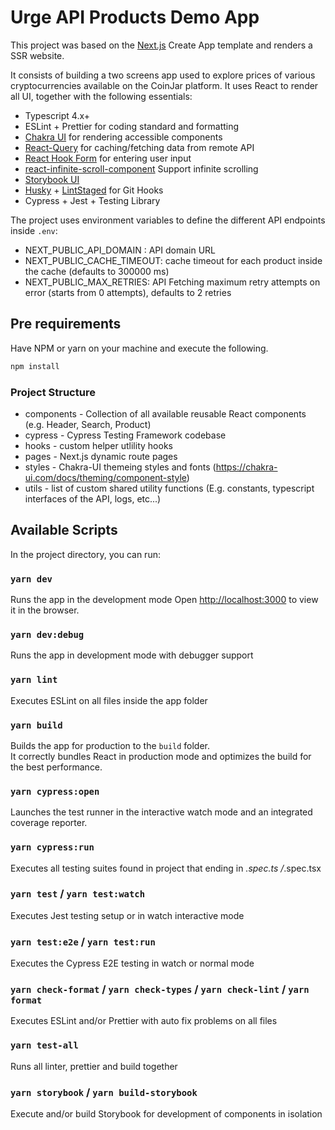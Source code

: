 # Urge API Products Demo App

This project was based on the [Next.js](https://nextjs.org/) Create App template and renders a SSR website.

It consists of building a two screens app used to explore prices of various cryptocurrencies available on the CoinJar platform. It uses React to render all UI, together with the following essentials:

- Typescript 4.x+
- ESLint + Prettier for coding standard and formatting
- [Chakra UI](https://chakra-ui.com/) for rendering accessible components
- [React-Query](https://react-query.tanstack.com/) for caching/fetching data from remote API
- [React Hook Form](https://react-hook-form.com/) for entering user input
- [react-infinite-scroll-component](https://github.com/ankeetmaini/react-infinite-scroll-component) Support infinite scrolling
- [Storybook UI](https://storybook.js.org/)
- [Husky](https://typicode.github.io/husky/#/) + [LintStaged](https://github.com/okonet/lint-staged) for Git Hooks
- Cypress + Jest + Testing Library

The project uses environment variables to define the different API endpoints inside `.env`:

- NEXT_PUBLIC_API_DOMAIN : API domain URL
- NEXT_PUBLIC_CACHE_TIMEOUT: cache timeout for each product inside the cache (defaults to 300000 ms)
- NEXT_PUBLIC_MAX_RETRIES: API Fetching maximum retry attempts on error (starts from 0 attempts), defaults to 2 retries


## Pre requirements

Have NPM or yarn on your machine and execute the following.

```js
npm install
```

### Project Structure

- components - Collection of all available reusable React components (e.g. Header, Search, Product)
- cypress - Cypress Testing Framework codebase
- hooks - custom helper utlility hooks
- pages - Next.js dynamic route pages
- styles - Chakra-UI themeing styles and fonts (<https://chakra-ui.com/docs/theming/component-style>)
- utils - list of custom shared utility functions (E.g. constants, typescript interfaces of the API, logs, etc...)

## Available Scripts

In the project directory, you can run:

### `yarn dev`

Runs the app in the development mode
Open [http://localhost:3000](http://localhost:3000) to view it in the browser.

### `yarn dev:debug`

Runs the app in development mode with debugger support

### `yarn lint`

Executes ESLint on all files inside the app folder

### `yarn build`

Builds the app for production to the `build` folder.\
It correctly bundles React in production mode and optimizes the build for the best performance.

### `yarn cypress:open`

Launches the test runner in the interactive watch mode and an integrated coverage reporter.

### `yarn cypress:run`

Executes all testing suites found in project that ending in *.spec.ts /*.spec.tsx

### `yarn test` / `yarn test:watch`

Executes Jest testing setup or in watch interactive mode

### `yarn test:e2e` / `yarn test:run`

Executes the Cypress E2E testing in watch or normal mode

### `yarn check-format` / `yarn check-types` / `yarn check-lint` / `yarn format`

Executes ESLint and/or Prettier with auto fix problems on all files

### `yarn test-all`

Runs all linter, prettier and build together

### `yarn storybook` / `yarn build-storybook`

Execute and/or build Storybook for development of components in isolation
